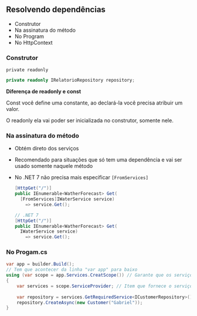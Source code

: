 ## Resolvendo dependências

- Construtor
- Na assinatura do método
- No Program
- No HttpContext

### Construtor

`private readonly`

`````c#
private readonly IRelatorioRepository repository;
`````

**Diferença de readonly e const**

Const você define uma constante, ao declará-la você precisa atribuir um valor.

O readonly ela vai poder ser inicializada no construtor, somente nele.

### Na assinatura do método

- Obtém direto dos serviços

- Recomendado para situações que só tem uma dependência e vai ser usado somente naquele método

- No .NET 7 não precisa mais especificar `[FromServices]`

  ````c#
  [HttpGet("/")]
  public IEnumerable<WatherForecast> Get(
  	[FromServices]IWaterService service)
      => service.Get();
  
  // .NET 7
  [HttpGet("/")]
  public IEnumerable<WatherForecast> Get(
  	IWaterService service)
      => service.Get();
  ````

### No Progam.cs

`````c#
var app = builder.Build();
// Tem que acontecer da linha "var app" para baixo
using (var scope = app.Services.CreatScope()) // Garante que os serviços da aplicação já estão registrados
{
    var services = scope.ServiceProvider; // Item que fornece o serviço para nós. Dado uma interface ele retorna o serviço. Traz todos os serviços registrados
    
    var repository = services.GetRequiredService<ICustomerRepository>(); // Pega a instância de um serviço registrado services.GetRequiredService<(interface)>()
    repository.CreateAsync(new Customer("Gabriel"));
}
`````

